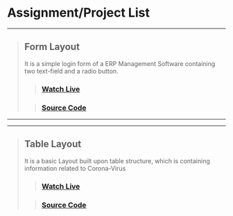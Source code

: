 # Assignment/Project List
---


> ## Form Layout
> It is a simple login form of a ERP Management Software containing two text-field and a radio button.
> > ### [Watch Live](https://wahidhoquee.github.io/webtech-course/form)
>
> > ### [Source Code](https://github.com/WahidHoquee/webtech-course/tree/master/form)

***
***

> ## Table Layout
> It is a basic Layout built upon table structure, which is containing information related to Corona-Virus
> > ### [Watch Live](https://wahidhoquee.github.io/webtech-course/table)
>
> > ### [Source Code](https://github.com/WahidHoquee/webtech-course/tree/master/table)

